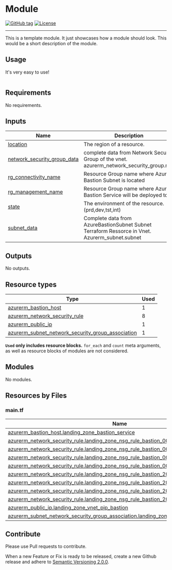 # Module
[![GitHub tag](https://img.shields.io/github/tag/qbeyond/terraform-module-template.svg)](https://registry.terraform.io/modules/qbeyond/terraform-module-template/provider/latest)
[![License](https://img.shields.io/github/license/qbeyond/terraform-module-template.svg)](https://github.com/qbeyond/terraform-module-template/blob/main/LICENSE)

----

This is a template module. It just showcases how a module should look. This would be a short description of the module.

<!-- BEGIN_TF_DOCS -->
## Usage

It's very easy to use!
```hcl

```

## Requirements

No requirements.

## Inputs

| Name | Description | Type | Default | Required |
|------|-------------|------|---------|:--------:|
| <a name="input_location"></a> [location](#input\_location) | The region of a resource. | `string` | n/a | yes |
| <a name="input_network_security_group_data"></a> [network\_security\_group\_data](#input\_network\_security\_group\_data) | complete data from Network Security Group of the vnet. azurerm\_network\_security\_group.nsg | `any` | n/a | yes |
| <a name="input_rg_connectivity_name"></a> [rg\_connectivity\_name](#input\_rg\_connectivity\_name) | Resource Group name where Azure Bastion Subnet is located | `string` | n/a | yes |
| <a name="input_rg_management_name"></a> [rg\_management\_name](#input\_rg\_management\_name) | Resource Group name where Azure Bastion Service will be deployed to | `string` | n/a | yes |
| <a name="input_state"></a> [state](#input\_state) | The environment of the resource. (prd,dev,tst,int) | `string` | n/a | yes |
| <a name="input_subnet_data"></a> [subnet\_data](#input\_subnet\_data) | Complete data from AzureBastionSubnet Subnet Terraform Ressorce in Vnet. Azurerm\_subnet.subnet | `any` | n/a | yes |
## Outputs

No outputs.

## Resource types

| Type | Used |
|------|-------|
| [azurerm_bastion_host](https://registry.terraform.io/providers/hashicorp/azurerm/latest/docs/resources/bastion_host) | 1 |
| [azurerm_network_security_rule](https://registry.terraform.io/providers/hashicorp/azurerm/latest/docs/resources/network_security_rule) | 8 |
| [azurerm_public_ip](https://registry.terraform.io/providers/hashicorp/azurerm/latest/docs/resources/public_ip) | 1 |
| [azurerm_subnet_network_security_group_association](https://registry.terraform.io/providers/hashicorp/azurerm/latest/docs/resources/subnet_network_security_group_association) | 1 |

**`Used` only includes resource blocks.** `for_each` and `count` meta arguments, as well as resource blocks of modules are not considered.

## Modules

No modules.

## Resources by Files

### main.tf

| Name | Type |
|------|------|
| [azurerm_bastion_host.landing_zone_bastion_service](https://registry.terraform.io/providers/hashicorp/azurerm/latest/docs/resources/bastion_host) | resource |
| [azurerm_network_security_rule.landing_zone_nsg_rule_bastion_0001](https://registry.terraform.io/providers/hashicorp/azurerm/latest/docs/resources/network_security_rule) | resource |
| [azurerm_network_security_rule.landing_zone_nsg_rule_bastion_0002](https://registry.terraform.io/providers/hashicorp/azurerm/latest/docs/resources/network_security_rule) | resource |
| [azurerm_network_security_rule.landing_zone_nsg_rule_bastion_0003](https://registry.terraform.io/providers/hashicorp/azurerm/latest/docs/resources/network_security_rule) | resource |
| [azurerm_network_security_rule.landing_zone_nsg_rule_bastion_0004](https://registry.terraform.io/providers/hashicorp/azurerm/latest/docs/resources/network_security_rule) | resource |
| [azurerm_network_security_rule.landing_zone_nsg_rule_bastion_2000](https://registry.terraform.io/providers/hashicorp/azurerm/latest/docs/resources/network_security_rule) | resource |
| [azurerm_network_security_rule.landing_zone_nsg_rule_bastion_2001](https://registry.terraform.io/providers/hashicorp/azurerm/latest/docs/resources/network_security_rule) | resource |
| [azurerm_network_security_rule.landing_zone_nsg_rule_bastion_2002](https://registry.terraform.io/providers/hashicorp/azurerm/latest/docs/resources/network_security_rule) | resource |
| [azurerm_network_security_rule.landing_zone_nsg_rule_bastion_2003](https://registry.terraform.io/providers/hashicorp/azurerm/latest/docs/resources/network_security_rule) | resource |
| [azurerm_public_ip.landing_zone_vnet_pip_bastion](https://registry.terraform.io/providers/hashicorp/azurerm/latest/docs/resources/public_ip) | resource |
| [azurerm_subnet_network_security_group_association.landing_zone_nsg_association_bastion](https://registry.terraform.io/providers/hashicorp/azurerm/latest/docs/resources/subnet_network_security_group_association) | resource |
<!-- END_TF_DOCS -->

## Contribute

Please use Pull requests to contribute.

When a new Feature or Fix is ready to be released, create a new Github release and adhere to [Semantic Versioning 2.0.0](https://semver.org/lang/de/spec/v2.0.0.html).